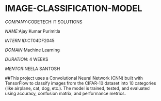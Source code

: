 # IMAGE-CLASSIFICATION-MODEL

*COMPANY*:CODETECH IT SOLUTIONS

*NAME*:Ajay Kumar Purimitla

*INTERN ID*:CT04DF2045

*DOMAIN*:Machine Learning

*DURATION*: 4 WEEKS

*MENTOR*:NEELA SANTOSH

##This project uses a Convolutional Neural Network (CNN) built with TensorFlow to classify images from the CIFAR-10 dataset into 10 categories (like airplane, cat, dog, etc.). The model is trained, tested, and evaluated using accuracy, confusion matrix, and performance metrics.

